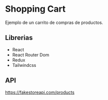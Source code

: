 # Shopping Cart

Ejemplo de un carrito de compras de productos.

## Librerias

- React
- React Router Dom
- Redux
- Tailwindcss

## API

https://fakestoreapi.com/products
